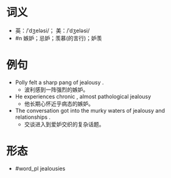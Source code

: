 # 词义
- 英：/ˈdʒeləsi/； 美：/ˈdʒeləsi/
- #n 嫉妒；忌妒；羡慕(的言行)；妒羡
# 例句
- Polly felt a sharp pang of jealousy .
	- 波利感到一阵强烈的嫉妒。
- He experiences chronic , almost pathological jealousy
	- 他长期心怀近乎病态的嫉妒。
- The conversation got into the murky waters of jealousy and relationships .
	- 交谈进入到爱妒交织的复杂话题。
# 形态
- #word_pl jealousies
